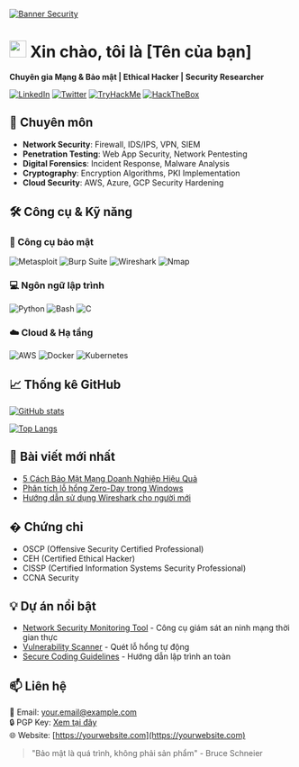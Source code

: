 [![Banner Security](https://github.com/yourusername/yourusername/blob/main/assets/security-banner.gif)](https://your-portfolio.com)
# <img src="https://raw.githubusercontent.com/MartinHeinz/MartinHeinz/master/wave.gif" width="30px"> Xin chào, tôi là [Tên của bạn] 

**Chuyên gia Mạng & Bảo mật | Ethical Hacker | Security Researcher**

[![LinkedIn](https://img.shields.io/badge/LinkedIn-0077B5?style=for-the-badge&logo=linkedin&logoColor=white)](https://linkedin.com/in/yourprofile)
[![Twitter](https://img.shields.io/badge/Twitter-1DA1F2?style=for-the-badge&logo=twitter&logoColor=white)](https://twitter.com/yourhandle)
[![TryHackMe](https://img.shields.io/badge/-TryHackMe-212C42?style=for-the-badge&logo=tryhackme&logoColor=white)](https://tryhackme.com/p/yourprofile)
[![HackTheBox](https://img.shields.io/badge/-HackTheBox-9FEF00?style=for-the-badge&logo=hackthebox&logoColor=black)](https://app.hackthebox.com/profile/yourid)

## 🔐 Chuyên môn

- **Network Security**: Firewall, IDS/IPS, VPN, SIEM
- **Penetration Testing**: Web App Security, Network Pentesting
- **Digital Forensics**: Incident Response, Malware Analysis
- **Cryptography**: Encryption Algorithms, PKI Implementation
- **Cloud Security**: AWS, Azure, GCP Security Hardening

## 🛠 Công cụ & Kỹ năng

### 🔧 Công cụ bảo mật
![Metasploit](https://img.shields.io/b/-Metasploit-orange?style=flat-square&logo=metasploit)
![Burp Suite](https://img.shields.io/b/-Burp%20Suite-black?style=flat-square)
![Wireshark](https://img.shields.io/b/-Wireshark-blue?style=flat-square&logo=wireshark)
![Nmap](https://img.shields.io/b/-Nmap-white?style=flat-square&logo=nmap)

### 💻 Ngôn ngữ lập trình
![Python](https://img.shields.io/badge/-Python-3776AB?style=flat-square&logo=python&logoColor=white)
![Bash](https://img.shields.io/badge/-Bash-4EAA25?style=flat-square&logo=gnu-bash&logoColor=white)
![C](https://img.shields.io/badge/-C-A8B9CC?style=flat-square&logo=c&logoColor=black)

### ☁️ Cloud & Hạ tầng
![AWS](https://img.shields.io/badge/-AWS-232F3E?style=flat-square&logo=amazon-aws)
![Docker](https://img.shields.io/badge/-Docker-2496ED?style=flat-square&logo=docker&logoColor=white)
![Kubernetes](https://img.shields.io/badge/-Kubernetes-326CE5?style=flat-square&logo=kubernetes&logoColor=white)

## 📈 Thống kê GitHub

[![GitHub stats](https://github-readme-stats.vercel.app/api?username=yourusername&show_icons=true&theme=radical&hide_border=true)](https://github.com/yourusername)

[![Top Langs](https://github-readme-stats.vercel.app/api/top-langs/?username=yourusername&layout=compact&theme=radical&hide_border=true)](https://github.com/yourusername)

## 📝 Bài viết mới nhất

<!-- BLOG-POST-LIST:START -->
- [5 Cách Bảo Mật Mạng Doanh Nghiệp Hiệu Quả](https://yourblog.com/post1)
- [Phân tích lỗ hổng Zero-Day trong Windows](https://yourblog.com/post2)
- [Hướng dẫn sử dụng Wireshark cho người mới](https://yourblog.com/post3)
<!-- BLOG-POST-LIST:END -->

## � Chứng chỉ

- OSCP (Offensive Security Certified Professional)
- CEH (Certified Ethical Hacker)
- CISSP (Certified Information Systems Security Professional)
- CCNA Security

## 💡 Dự án nổi bật

- [Network Security Monitoring Tool](https://github.com/yourusername/network-monitor) - Công cụ giám sát an ninh mạng thời gian thực
- [Vulnerability Scanner](https://github.com/yourusername/vuln-scanner) - Quét lỗ hổng tự động
- [Secure Coding Guidelines](https://github.com/yourusername/secure-coding) - Hướng dẫn lập trình an toàn

## 📫 Liên hệ

📧 Email: your.email@example.com  
🔒 PGP Key: [Xem tại đây](https://yourwebsite.com/pgp.asc)  
🌐 Website: [https://yourwebsite.com](https://yourwebsite.com)

> "Bảo mật là quá trình, không phải sản phẩm" - Bruce Schneier
